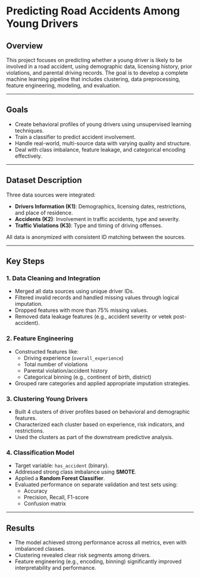 # Predicting Road Accidents Among Young Drivers

## Overview
This project focuses on predicting whether a young driver is likely to be involved in a road accident, using demographic data, licensing history, prior violations, and parental driving records. The goal is to develop a complete machine learning pipeline that includes clustering, data preprocessing, feature engineering, modeling, and evaluation.

---

## Goals
- Create behavioral profiles of young drivers using unsupervised learning techniques.
- Train a classifier to predict accident involvement.
- Handle real-world, multi-source data with varying quality and structure.
- Deal with class imbalance, feature leakage, and categorical encoding effectively.

---

## Dataset Description

Three data sources were integrated:

- **Drivers Information (K1)**: Demographics, licensing dates, restrictions, and place of residence.
- **Accidents (K2)**: Involvement in traffic accidents, type and severity.
- **Traffic Violations (K3)**: Type and timing of driving offenses.

All data is anonymized with consistent ID matching between the sources.

---

## Key Steps

### 1. Data Cleaning and Integration
- Merged all data sources using unique driver IDs.
- Filtered invalid records and handled missing values through logical imputation.
- Dropped features with more than 75% missing values.
- Removed data leakage features (e.g., accident severity or vetek post-accident).

### 2. Feature Engineering
- Constructed features like:
  - Driving experience (`overall_experience`)
  - Total number of violations
  - Parental violation/accident history
  - Categorical binning (e.g., continent of birth, district)
- Grouped rare categories and applied appropriate imputation strategies.

### 3. Clustering Young Drivers
- Built 4 clusters of driver profiles based on behavioral and demographic features.
- Characterized each cluster based on experience, risk indicators, and restrictions.
- Used the clusters as part of the downstream predictive analysis.

### 4. Classification Model
- Target variable: `has_accident` (binary).
- Addressed strong class imbalance using **SMOTE**.
- Applied a **Random Forest Classifier**.
- Evaluated performance on separate validation and test sets using:
  - Accuracy
  - Precision, Recall, F1-score
  - Confusion matrix

---

## Results

- The model achieved strong performance across all metrics, even with imbalanced classes.
- Clustering revealed clear risk segments among drivers.
- Feature engineering (e.g., encoding, binning) significantly improved interpretability and performance.


